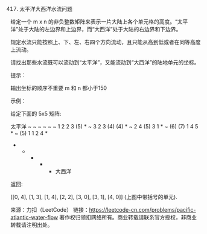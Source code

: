 417. 太平洋大西洋水流问题

给定一个 m x n 的非负整数矩阵来表示一片大陆上各个单元格的高度。“太平洋”处于大陆的左边界和上边界，而“大西洋”处于大陆的右边界和下边界。

规定水流只能按照上、下、左、右四个方向流动，且只能从高到低或者在同等高度上流动。

请找出那些水流既可以流动到“太平洋”，又能流动到“大西洋”的陆地单元的坐标。


提示：

输出坐标的顺序不重要
m 和 n 都小于150


示例：

给定下面的 5x5 矩阵:

太平洋 ~   ~   ~   ~   ~
~  1   2   2   3  (5) *
~  3   2   3  (4) (4) *
~  2   4  (5)  3   1  *
~ (6) (7)  1   4   5  *
~ (5)  1   1   2   4  *
*   *   *   *   * 大西洋

返回:

[[0, 4], [1, 3], [1, 4], [2, 2], [3, 0], [3, 1], [4, 0]] (上图中带括号的单元).


来源：力扣（LeetCode）
链接：https://leetcode-cn.com/problems/pacific-atlantic-water-flow
著作权归领扣网络所有。商业转载请联系官方授权，非商业转载请注明出处。
